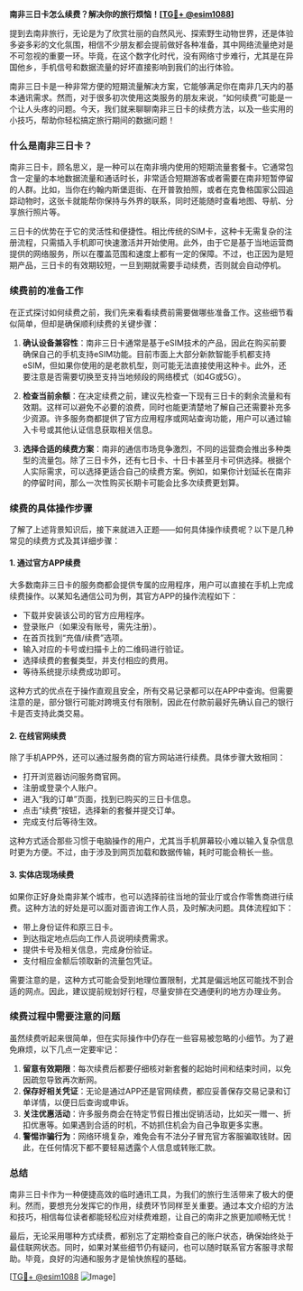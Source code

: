 **南非三日卡怎么续费？解决你的旅行烦恼！[[TG💪+ @esim1088](https://t.me/s/esim1088)]**

提到去南非旅行，无论是为了欣赏壮丽的自然风光、探索野生动物世界，还是体验多姿多彩的文化氛围，相信不少朋友都会提前做好各种准备，其中网络流量绝对是不可忽视的重要一环。毕竟，在这个数字化时代，没有网络寸步难行，尤其是在异国他乡，手机信号和数据流量的好坏直接影响到我们的出行体验。

南非三日卡是一种非常方便的短期流量解决方案，它能够满足你在南非几天内的基本通讯需求。然而，对于很多初次使用这类服务的朋友来说，“如何续费”可能是一个让人头疼的问题。今天，我们就来聊聊南非三日卡的续费方法，以及一些实用的小技巧，帮助你轻松搞定旅行期间的数据问题！

### **什么是南非三日卡？**
南非三日卡，顾名思义，是一种可以在南非境内使用的短期流量套餐卡。它通常包含一定量的本地数据流量和通话时长，非常适合短期游客或者需要在南非短暂停留的人群。比如，当你在约翰内斯堡逛街、在开普敦拍照，或者在克鲁格国家公园追踪动物时，这张卡就能帮你保持与外界的联系，同时还能随时查看地图、导航、分享旅行照片等。

三日卡的优势在于它的灵活性和便捷性。相比传统的SIM卡，这种卡无需复杂的注册流程，只需插入手机即可快速激活并开始使用。此外，由于它是基于当地运营商提供的网络服务，所以在覆盖范围和速度上都有一定的保障。不过，也正因为是短期产品，三日卡的有效期较短，一旦到期就需要手动续费，否则就会自动停机。

### **续费前的准备工作**
在正式探讨如何续费之前，我们先来看看续费前需要做哪些准备工作。这些细节看似简单，但却是确保顺利续费的关键步骤：

1. **确认设备兼容性**：南非三日卡通常是基于eSIM技术的产品，因此在购买前要确保自己的手机支持eSIM功能。目前市面上大部分新款智能手机都支持eSIM，但如果你使用的是老款机型，则可能无法直接使用这种卡。此外，还要注意是否需要切换至支持当地频段的网络模式（如4G或5G）。

2. **检查当前余额**：在决定续费之前，建议先检查一下现有三日卡的剩余流量和有效期。这样可以避免不必要的浪费，同时也能更清楚地了解自己还需要补充多少资源。许多服务商都提供了官方应用程序或网站查询功能，用户可以通过输入卡号或其他认证信息获取相关信息。

3. **选择合适的续费方案**：南非的通信市场竞争激烈，不同的运营商会推出多种类型的流量包。除了三日卡外，还有七日卡、十日卡甚至月卡可供选择。根据个人实际需求，可以选择更适合自己的续费方案。例如，如果你计划延长在南非的停留时间，那么一次性购买长期卡可能会比多次续费更划算。

### **续费的具体操作步骤**
了解了上述背景知识后，接下来就进入正题——如何具体操作续费呢？以下是几种常见的续费方式及其详细步骤：

#### **1. 通过官方APP续费**
大多数南非三日卡的服务商都会提供专属的应用程序，用户可以直接在手机上完成续费操作。以某知名通信公司为例，其官方APP的操作流程如下：
   - 下载并安装该公司的官方应用程序。
   - 登录账户（如果没有账号，需先注册）。
   - 在首页找到“充值/续费”选项。
   - 输入对应的卡号或扫描卡上的二维码进行验证。
   - 选择续费的套餐类型，并支付相应的费用。
   - 等待系统提示续费成功即可。

这种方式的优点在于操作直观且安全，所有交易记录都可以在APP中查询。但需要注意的是，部分银行可能对跨境支付有限制，因此在付款前最好先确认自己的银行卡是否支持此类交易。

#### **2. 在线官网续费**
除了手机APP外，还可以通过服务商的官方网站进行续费。具体步骤大致相同：
   - 打开浏览器访问服务商官网。
   - 注册或登录个人账户。
   - 进入“我的订单”页面，找到已购买的三日卡信息。
   - 点击“续费”按钮，选择新的套餐并提交订单。
   - 完成支付后等待生效。

这种方式适合那些习惯于电脑操作的用户，尤其当手机屏幕较小难以输入复杂信息时更为方便。不过，由于涉及到网页加载和数据传输，耗时可能会稍长一些。

#### **3. 实体店现场续费**
如果你正好身处南非某个城市，也可以选择前往当地的营业厅或合作零售商进行续费。这种方法的好处是可以面对面咨询工作人员，及时解决问题。具体流程如下：
   - 带上身份证件和原三日卡。
   - 到达指定地点后向工作人员说明续费需求。
   - 提供卡号及相关信息，完成身份验证。
   - 支付相应金额后领取新的流量包凭证。

需要注意的是，这种方式可能会受到地理位置限制，尤其是偏远地区可能找不到合适的网点。因此，建议提前规划好行程，尽量安排在交通便利的地方办理业务。

### **续费过程中需要注意的问题**
虽然续费听起来很简单，但在实际操作中仍存在一些容易被忽略的小细节。为了避免麻烦，以下几点一定要牢记：

1. **留意有效期限**：每次续费后都要仔细核对新套餐的起始时间和结束时间，以免因疏忽导致再次断网。
2. **保存好相关凭证**：无论是通过APP还是官网续费，都应妥善保存交易记录和订单详情，以便日后查询或申诉。
3. **关注优惠活动**：许多服务商会在特定节假日推出促销活动，比如买一赠一、折扣优惠等。如果遇到合适的时机，不妨抓住机会为自己争取更多实惠。
4. **警惕诈骗行为**：网络环境复杂，难免会有不法分子冒充官方客服骗取钱财。因此，在任何情况下都不要轻易透露个人信息或转账汇款。

### **总结**
南非三日卡作为一种便捷高效的临时通讯工具，为我们的旅行生活带来了极大的便利。然而，要想充分发挥它的作用，续费环节同样至关重要。通过本文介绍的方法和技巧，相信每位读者都能轻松应对续费难题，让自己的南非之旅更加顺畅无忧！

最后，无论采用哪种方式续费，都别忘了定期检查自己的账户状态，确保始终处于最佳联网状态。同时，如果对某些细节仍有疑问，也可以随时联系官方客服寻求帮助。毕竟，良好的沟通和服务才是愉快旅程的基础。

[[TG💪+ @esim1088](https://t.me/s/esim1088) ![Image](https://i.postimg.cc/4NQfJmqS/Snipaste-2025-05-13-00-14-12.png)]